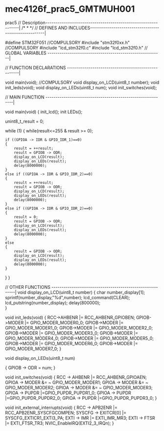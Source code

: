 # mec4126f_prac5_GMTMUH001
prac5
// Description----------------------------------------------------------------|
/*
 *
 */
// DEFINES AND INCLUDES-------------------------------------------------------|

#define STM32F051												   //COMPULSORY
#include "stm32f0xx.h"											   //COMPULSORY
#include "lcd_stm32f0.c"
#include "lcd_stm32f0.h"
// GLOBAL VARIABLES ----------------------------------------------------------|



// FUNCTION DECLARATIONS -----------------------------------------------------|

void main(void);  //COMPULSORY
void display_on_LCD(uint8_t number);
void init_leds(void);
void display_on_LEDs(uint8_t num);
void init_switches(void);


// MAIN FUNCTION -------------------------------------------------------------|

void main(void)
{
init_lcd();
init LEDs();


unint8_t_result = 0;

while (1)
{
	while(result<=255 & result >= 0);
	
	if ((GPIOA -> IDR & GPIO_IDR_1)==0)
	{
		result = ++result;
		result = GPIOB -> ODR; 
		display_on_LCD(result);
		display_on_LEDs(result); 
		delay(8000000);
	}
	else if ((GPIOA -> IDR & GPIO_IDR_2)==0)
	{
		result = ++result;
		result = GPIOB -> ODR; 
		display_on_LCD(result);
		display_on_LEDs(result); 
		delay(8000000);
	}
	else if ((GPIOA -> IDR & GPIO_IDR_2)==0)
	{
		result = 0;
		result = GPIOB -> ODR; 
		display_on_LCD(result);
		display_on_LEDs(result); 
		delay(8000000);
	}
	else 
	{
		result = GPIOB -> ODR; 
		display_on_LCD(result);
		display_on_LEDs(result); 
		delay(8000000);
	}
}
}

// OTHER FUNCTIONS -----------------------------------------------------------|
void display_on_LCD(uint8_t number)
{
	char number_display[1];
	sprintf(number_display,"%d",number);
	lcd_command(CLEAR);
	lcd_putstring(number_display);
	delay(800000);	
}

void init_leds(void) 
{
       RCC->AHBENR |= RCC_AHBENR_GPIOBEN; 
       GPIOB->MODER |= GPIO_MODER_MODER0_0;
       GPIOB->MODER |= GPIO_MODER_MODER1_0;
       GPIOB->MODER |= GPIO_MODER_MODER2_0;
       GPIOB->MODER |= GPIO_MODER_MODER3_0;
       GPIOB->MODER |= GPIO_MODER_MODER4_0;
       GPIOB->MODER |= GPIO_MODER_MODER5_0;
       GPIOB->MODER |= GPIO_MODER_MODER6_0;
       GPIOB->MODER |= GPIO_MODER_MODER7_0;
}

void display_on_LEDs(uint8_t num)

{
GPIOB -> ODR = num;
}

void init_switches(void)
{
RCC -> AHBENR |= RCC_AHBENR_GPIOAEN;
GPIOA -> MODER &= ~ GPIO_MODER_MODER1;
GPIOA -> MODER &= ~ GPIO_MODER_MODER2;
GPIOA -> MODER &= ~ GPIO_MODER_MODER3;
GPIOA -> PUPDR |=GPIO_PUPDR_PUPDR1_0;
GPIOA -> PUPDR |=GPIO_PUPDR_PUPDR2_0;
GPIOA -> PUPDR |=GPIO_PUPDR_PUPDR3_0;
}

void init_external_interrupts(void)
{
	RCC -> APB2ENR |= RCC_APB2ENR_SYSCFGCOMPEN;
	SYSCFG -> EXITCR[0] |= SYSCFG_EXTICR1_EXTI3_PA;
	EXTI -> IMR |= EXTI_IMR_MR3;
	EXTI -> FTSR |= EXTI_FTSR_TR3;
	NVIC_EnableIRQ(EXTI2_3_IRQn);
}

